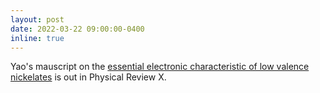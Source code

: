 ```yaml
---
layout: post
date: 2022-03-22 09:00:00-0400
inline: true
---
```


Yao's mauscript on the [essential electronic characteristic of low valence nickelates](/publications/#Shen2022role) is out in Physical Review X.
